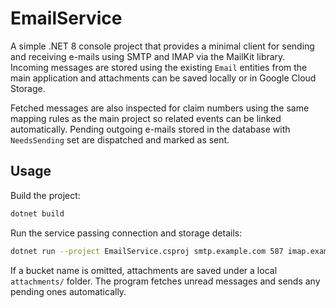 # EmailService

A simple .NET 8 console project that provides a minimal client for sending and receiving e-mails using SMTP and IMAP via the MailKit library. Incoming messages are stored using the existing `Email` entities from the main application and attachments can be saved locally or in Google Cloud Storage.

Fetched messages are also inspected for claim numbers using the same mapping rules as the main project so related events can be linked automatically. Pending outgoing e-mails stored in the database with `NeedsSending` set are dispatched and marked as sent.

## Usage

Build the project:

```bash
dotnet build
```

Run the service passing connection and storage details:

```bash
dotnet run --project EmailService.csproj smtp.example.com 587 imap.example.com 993 user@example.com supersecret "Server=..." my-bucket
```

If a bucket name is omitted, attachments are saved under a local `attachments/` folder. The program fetches unread messages and sends any pending ones automatically.
